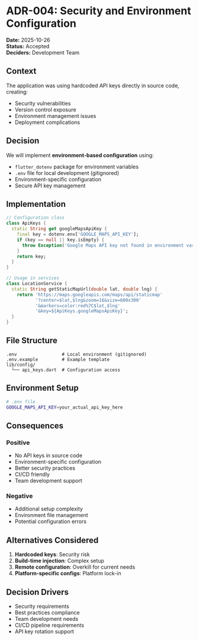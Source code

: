 # ADR-004: Security and Environment Configuration

**Date:** 2025-10-26  
**Status:** Accepted  
**Deciders:** Development Team  

## Context

The application was using hardcoded API keys directly in source code, creating:
- Security vulnerabilities
- Version control exposure
- Environment management issues
- Deployment complications

## Decision

We will implement **environment-based configuration** using:

- `flutter_dotenv` package for environment variables
- `.env` file for local development (gitignored)
- Environment-specific configuration
- Secure API key management

## Implementation

```dart
// Configuration class
class ApiKeys {
  static String get googleMapsApiKey {
    final key = dotenv.env['GOOGLE_MAPS_API_KEY'];
    if (key == null || key.isEmpty) {
      throw Exception('Google Maps API key not found in environment variables');
    }
    return key;
  }
}

// Usage in services
class LocationService {
  static String getStaticMapUrl(double lat, double lng) {
    return 'https://maps.googleapis.com/maps/api/staticmap'
           '?center=$lat,$lng&zoom=16&size=600x300'
           '&markers=color:red%7C$lat,$lng'
           '&key=${ApiKeys.googleMapsApiKey}';
  }
}
```

## File Structure

```
.env                 # Local environment (gitignored)
.env.example         # Example template
lib/config/
  └── api_keys.dart  # Configuration access
```

## Environment Setup

```bash
# .env file
GOOGLE_MAPS_API_KEY=your_actual_api_key_here
```

## Consequences

### Positive
- No API keys in source code
- Environment-specific configuration
- Better security practices
- CI/CD friendly
- Team development support

### Negative
- Additional setup complexity
- Environment file management
- Potential configuration errors

## Alternatives Considered

1. **Hardcoded keys**: Security risk
2. **Build-time injection**: Complex setup
3. **Remote configuration**: Overkill for current needs
4. **Platform-specific configs**: Platform lock-in

## Decision Drivers

- Security requirements
- Best practices compliance
- Team development needs
- CI/CD pipeline requirements
- API key rotation support